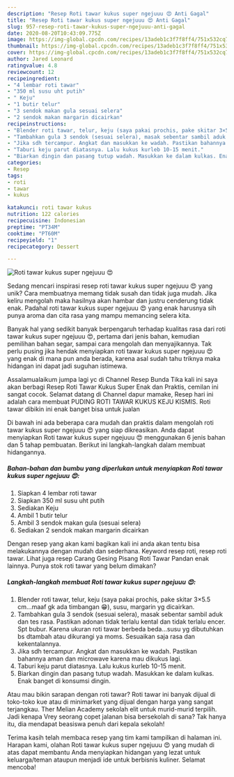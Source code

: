 ```yaml
---
description: "Resep Roti tawar kukus super ngejuuu 😍 Anti Gagal"
title: "Resep Roti tawar kukus super ngejuuu 😍 Anti Gagal"
slug: 957-resep-roti-tawar-kukus-super-ngejuuu-anti-gagal
date: 2020-08-20T10:43:09.775Z
image: https://img-global.cpcdn.com/recipes/13adeb1c3f7f8ff4/751x532cq70/roti-tawar-kukus-super-ngejuuu-😍-foto-resep-utama.jpg
thumbnail: https://img-global.cpcdn.com/recipes/13adeb1c3f7f8ff4/751x532cq70/roti-tawar-kukus-super-ngejuuu-😍-foto-resep-utama.jpg
cover: https://img-global.cpcdn.com/recipes/13adeb1c3f7f8ff4/751x532cq70/roti-tawar-kukus-super-ngejuuu-😍-foto-resep-utama.jpg
author: Jared Leonard
ratingvalue: 4.8
reviewcount: 12
recipeingredient:
- "4 lembar roti tawar"
- "350 ml susu uht putih"
- " Keju"
- "1 butir telur"
- "3 sendok makan gula sesuai selera"
- "2 sendok makan margarin dicairkan"
recipeinstructions:
- "Blender roti tawar, telur, keju (saya pakai prochis, pake skitar 3×5.5 cm...maaf gk ada timbangan 😁), susu, margarin yg dicairkan."
- "Tambahkan gula 3 sendok (sesuai selera), masak sebentar sambil aduk dan tes rasa. Pastikan adonan tidak terlalu kental dan tidak terlalu encer. Spt bubur. Karena ukuran roti tawar berbeda beda...susu yg dibutuhkan bs dtambah atau dikurangi ya moms. Sesuaikan saja rasa dan kekentalannya."
- "Jika sdh tercampur. Angkat dan masukkan ke wadah. Pastikan bahannya aman dan microwave karena mau dikukus lagi."
- "Taburi keju parut diatasnya. Lalu kukus kurleb 10-15 menit."
- "Biarkan dingin dan pasang tutup wadah. Masukkan ke dalam kulkas. Enak banget di konsumsi dingin."
categories:
- Resep
tags:
- roti
- tawar
- kukus

katakunci: roti tawar kukus 
nutrition: 122 calories
recipecuisine: Indonesian
preptime: "PT34M"
cooktime: "PT60M"
recipeyield: "1"
recipecategory: Dessert

---
```



![Roti tawar kukus super ngejuuu 😍](https://img-global.cpcdn.com/recipes/13adeb1c3f7f8ff4/751x532cq70/roti-tawar-kukus-super-ngejuuu-😍-foto-resep-utama.jpg)

Sedang mencari inspirasi resep roti tawar kukus super ngejuuu 😍 yang unik? Cara membuatnya memang tidak susah dan tidak juga mudah. Jika keliru mengolah maka hasilnya akan hambar dan justru cenderung tidak enak. Padahal roti tawar kukus super ngejuuu 😍 yang enak harusnya sih punya aroma dan cita rasa yang mampu memancing selera kita.

Banyak hal yang sedikit banyak berpengaruh terhadap kualitas rasa dari roti tawar kukus super ngejuuu 😍, pertama dari jenis bahan, kemudian pemilihan bahan segar, sampai cara mengolah dan menyajikannya. Tak perlu pusing jika hendak menyiapkan roti tawar kukus super ngejuuu 😍 yang enak di mana pun anda berada, karena asal sudah tahu triknya maka hidangan ini dapat jadi suguhan istimewa.

Assalamualaikum jumpa lagi yc di Channel Resep Bunda Tika kali ini saya akan berbagi Resep Roti Tawar Kukus Super Enak dan Praktis, cemilan ini sangat cocok. Selamat datang di Channel dapur mamake, Resep hari ini adalah cara membuat PUDING ROTI TAWAR KUKUS KEJU KISMIS. Roti tawar dibikin ini enak banget bisa untuk jualan


Di bawah ini ada beberapa cara mudah dan praktis dalam mengolah roti tawar kukus super ngejuuu 😍 yang siap dikreasikan. Anda dapat menyiapkan Roti tawar kukus super ngejuuu 😍 menggunakan 6 jenis bahan dan 5 tahap pembuatan. Berikut ini langkah-langkah dalam membuat hidangannya.

<!--inarticleads1-->

##### Bahan-bahan dan bumbu yang diperlukan untuk menyiapkan Roti tawar kukus super ngejuuu 😍:

1. Siapkan 4 lembar roti tawar
1. Siapkan 350 ml susu uht putih
1. Sediakan  Keju
1. Ambil 1 butir telur
1. Ambil 3 sendok makan gula (sesuai selera)
1. Sediakan 2 sendok makan margarin dicairkan


Dengan resep yang akan kami bagikan kali ini anda akan tentu bisa melakukannya dengan mudah dan sederhana. Keyword resep roti, resep roti tawar. Lihat juga resep Carang Gesing Pisang Roti Tawar Pandan enak lainnya. Punya stok roti tawar yang belum dimakan? 

<!--inarticleads2-->

##### Langkah-langkah membuat Roti tawar kukus super ngejuuu 😍:

1. Blender roti tawar, telur, keju (saya pakai prochis, pake skitar 3×5.5 cm...maaf gk ada timbangan 😁), susu, margarin yg dicairkan.
1. Tambahkan gula 3 sendok (sesuai selera), masak sebentar sambil aduk dan tes rasa. Pastikan adonan tidak terlalu kental dan tidak terlalu encer. Spt bubur. Karena ukuran roti tawar berbeda beda...susu yg dibutuhkan bs dtambah atau dikurangi ya moms. Sesuaikan saja rasa dan kekentalannya.
1. Jika sdh tercampur. Angkat dan masukkan ke wadah. Pastikan bahannya aman dan microwave karena mau dikukus lagi.
1. Taburi keju parut diatasnya. Lalu kukus kurleb 10-15 menit.
1. Biarkan dingin dan pasang tutup wadah. Masukkan ke dalam kulkas. Enak banget di konsumsi dingin.


Atau mau bikin sarapan dengan roti tawar? Roti tawar ini banyak dijual di toko-toko kue atau di minimarket yang dijual dengan harga yang sangat terjangkau. Ther Melian Academy sekolah elit untuk murid-murid terpilih. Jadi kenapa Vrey seorang copet jalanan bisa bersekolah di sana? Tak hanya itu, dia mendapat beasiswa penuh dari kepala sekolah! 

Terima kasih telah membaca resep yang tim kami tampilkan di halaman ini. Harapan kami, olahan Roti tawar kukus super ngejuuu 😍 yang mudah di atas dapat membantu Anda menyiapkan hidangan yang lezat untuk keluarga/teman ataupun menjadi ide untuk berbisnis kuliner. Selamat mencoba!
